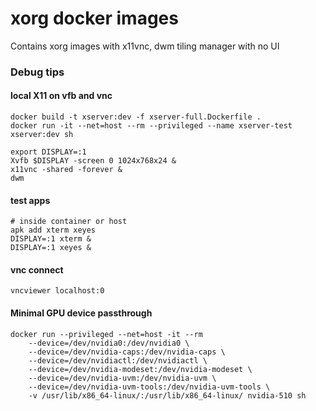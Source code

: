 # xorg docker images

Contains xorg images with x11vnc, dwm tiling manager with no UI


### Debug tips

#### local X11 on vfb and vnc


    docker build -t xserver:dev -f xserver-full.Dockerfile .
    docker run -it --net=host --rm --privileged --name xserver-test xserver:dev sh

    export DISPLAY=:1
    Xvfb $DISPLAY -screen 0 1024x768x24 &
    x11vnc -shared -forever &
    dwm

#### test apps

    # inside container or host
    apk add xterm xeyes
    DISPLAY=:1 xterm &
    DISPLAY=:1 xeyes &

#### vnc connect

    vncviewer localhost:0

#### Minimal GPU device passthrough

    docker run --privileged --net=host -it --rm
        --device=/dev/nvidia0:/dev/nvidia0 \
        --device=/dev/nvidia-caps:/dev/nvidia-caps \
        --device=/dev/nvidiactl:/dev/nvidiactl \
        --device=/dev/nvidia-modeset:/dev/nvidia-modeset \
        --device=/dev/nvidia-uvm:/dev/nvidia-uvm \
        --device=/dev/nvidia-uvm-tools:/dev/nvidia-uvm-tools \
        -v /usr/lib/x86_64-linux/:/usr/lib/x86_64-linux/ nvidia-510 sh
